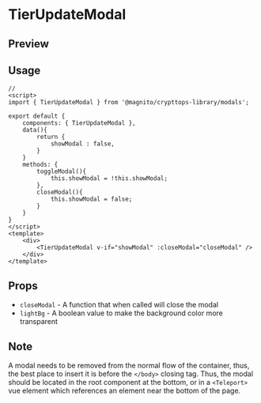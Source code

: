 # TierUpdateModal

## Preview

<Demo componentName="examples-tier-update-modal-doc" />

## Usage
```js:no-v-pre
// 
<script>
import { TierUpdateModal } from '@magnito/crypttops-library/modals';

export default {
    components: { TierUpdateModal },
    data(){
        return {
            showModal : false,
        }
    }
    methods: {
        toggleModal(){
            this.showModal = !this.showModal;
        },
        closeModal(){
            this.showModal = false;
        }
    }
}
</script>
<template>
    <div>
        <TierUpdateModal v-if="showModal" :closeModal="closeModal" />
    </div>
</template>
```

## Props
- `closeModal` - A function that when called will close the modal
- `lightBg` - A boolean value to make the background color more transparent

## Note
A modal needs to be removed from the normal flow of the container, thus, the best place to 
insert it is before the `</body>` closing tag.
Thus, the modal should be located in the root component at the bottom, or in a `<Teleport>` 
vue element which references an element near the bottom of the page.